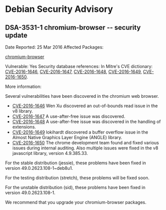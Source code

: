 
Debian Security Advisory
========================


DSA-3531-1 chromium-browser -- security update
----------------------------------------------



Date Reported:
25 Mar 2016
Affected Packages:

[chromium-browser](https://packages.debian.org/src:chromium-browser)

Vulnerable:
Yes
Security database references:
In Mitre's CVE dictionary: [CVE-2016-1646](https://security-tracker.debian.org/tracker/CVE-2016-1646), [CVE-2016-1647](https://security-tracker.debian.org/tracker/CVE-2016-1647), [CVE-2016-1648](https://security-tracker.debian.org/tracker/CVE-2016-1648), [CVE-2016-1649](https://security-tracker.debian.org/tracker/CVE-2016-1649), [CVE-2016-1650](https://security-tracker.debian.org/tracker/CVE-2016-1650).  

More information:

Several vulnerabilities have been discovered in the chromium web browser.


* [CVE-2016-1646](https://security-tracker.debian.org/tracker/CVE-2016-1646)
Wen Xu discovered an out-of-bounds read issue in the v8 library.
* [CVE-2016-1647](https://security-tracker.debian.org/tracker/CVE-2016-1647)
A use-after-free issue was discovered.
* [CVE-2016-1648](https://security-tracker.debian.org/tracker/CVE-2016-1648)
A use-after-free issue was discovered in the handling of extensions.
* [CVE-2016-1649](https://security-tracker.debian.org/tracker/CVE-2016-1649)
lokihardt discovered a buffer overflow issue in the Almost Native
 Graphics Layer Engine (ANGLE) library.
* [CVE-2016-1650](https://security-tracker.debian.org/tracker/CVE-2016-1650)
The chrome development team found and fixed various issues during
 internal auditing. Also multiple issues were fixed in the v8
 javascript library, version 4.9.385.33.


For the stable distribution (jessie), these problems have been fixed in
version 49.0.2623.108-1~deb8u1.


For the testing distribution (stretch), these problems will be fixed soon.


For the unstable distribution (sid), these problems have been fixed in
version 49.0.2623.108-1.


We recommend that you upgrade your chromium-browser packages.





